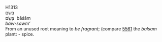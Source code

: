 H1313  
בּשׂם  
בָּשָׂם ‎ bâśâm  
*baw-sawm‘*  
From an unused root meaning to *be* *fragrant*; (compare [5561](h5561)
the *balsam* plant: - spice.  
